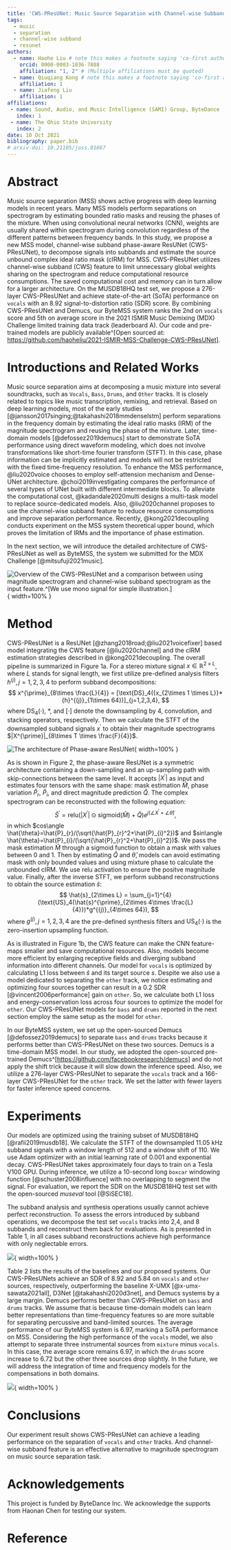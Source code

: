 ```yaml
---
title: 'CWS-PResUNet: Music Source Separation with Channel-wise Subband Phase-aware ResUNet'
tags:
  - music
  - separation
  - channel-wise subband
  - resunet
authors:
  - name: Haohe Liu # note this makes a footnote saying 'co-first author'
    orcid: 0000-0003-1036-7888
    affiliation: "1, 2" # (Multiple affiliations must be quoted)
  - name: Qiuqiang Kong # note this makes a footnote saying 'co-first author'
    affiliation: 1
  - name: Jiafeng Liu
    affiliation: 1
affiliations:
 - name: Sound, Audio, and Music Intelligence (SAMI) Group, ByteDance
   index: 1
 - name: The Ohio State University
   index: 2
date: 10 Oct 2021
bibliography: paper.bib
# arxiv-doi: 10.21105/joss.01667
---
```


# Abstract  

Music source separation (MSS) shows active progress with deep learning models in recent years. Many MSS models perform separations on spectrogram by estimating bounded ratio masks and reusing the phases of the mixture. When using convolutional neural networks (CNN), weights are usually shared within spectrogram during convolution regardless of the different patterns between frequency bands. In this study, we propose a new MSS model, channel-wise subband phase-aware ResUNet (CWS-PResUNet), to decompose signals into subbands and estimate the source unbound complex ideal ratio mask (cIRM) for MSS. CWS-PResUNet utilizes channel-wise subband (CWS) feature to limit unnecessary global weights sharing on the spectrogram and reduce computational resource consumptions. The saved computational cost and memory can in turn allow for a larger architecture. On the MUSDB18HQ test set, we propose a 276-layer CWS-PResUNet and achieve state-of-the-art (SoTA) performance on `vocals` with an 8.92 signal-to-distortion ratio (SDR) score. By combining CWS-PResUNet and Demucs, our ByteMSS system ranks the 2nd on `vocals` score and 5th on average score in the 2021 ISMIR Music Demixing (MDX) Challenge limited training data track (leaderboard A). Our code and pre-trained models are publicly available^[Open sourced at: https://github.com/haoheliu/2021-ISMIR-MSS-Challenge-CWS-PResUNet].


# Introductions and Related Works
Music source separation aims at decomposing a music mixture into several soundtracks, such as `Vocals`, `Bass`, `Drums`, and `Other` tracks. It is closely related to topics like music transcription, remixing, and retrieval. Based on deep learning models, most of the early studies [@jansson2017singing;@takahashi2018mmdenselstm] perform separations in the frequency domain by estimating the ideal ratio masks (IRM) of the magnitude spectrogram and reusing the phase of the mixture. Later, time-domain models [@defossez2019demucs] start to demonstrate SoTA performance using direct waveform modeling, which does not involve transformations like short-time fourier transform (STFT). In this case, phase information can be implicitly estimated and models will not be restricted with the fixed time-frequency resolution. To enhance the MSS performance, @liu2020voice chooses to employ self-attension mechanism and Dense-UNet architecture. @choi2019investigating compares the performance of several types of UNet built with different intermediate blocks. To alleviate the computational cost, @kadandale2020multi designs a multi-task model to replace source-dedicated models. Also, @liu2020channel proposes to use the channel-wise subband feature to reduce resource consumptions and improve separation performance. Recently, @kong2021decoupling conducts experiment on the MSS system theoretical upper bound, which proves the limitation of IRMs and the importance of phase estimation. 

In the next section, we will introduce the detailed architecture of CWS-PResUNet as well as ByteMSS, the system we submitted for the MDX Challenge [@mitsufuji2021music]. 

![Overview of the CWS-PResUNet and a comparison between using magnitude spectrogram and channel-wise subband spectrogram as the input feature.^[We use mono signal for simple illustration.]](graphs/main.png){ width=100% }

# Method

CWS-PResUNet is a ResUNet [@zhang2018road;@liu2021voicefixer] based model integrating the CWS feature [@liu2020channel] and the cIRM estimation strategies described in @kong2021decoupling. The overall pipeline is summarized in Figure 1a. For a stereo mixture signal $x \in \mathbb{R}^{2\times L}$, where $L$ stands for signal length, we first utilize pre-defined analysis filters ${h}^{(j)},j=1,2,3,4$ to perform subband decompositions:
$$
x^{\prime}_{8\times \frac{L}{4}} = [\text{DS}_4({x_{2\times 1 \times L}}*{h}^{(j)}_{1\times 64})]_{j=1,2,3,4},
$$
where $\text{DS}_{4}(\cdot)$, $*$, and $[\cdot]$ denote the downsampling by 4, convolution, and stacking operators, respectively. Then we calculate the STFT of the downsampled subband signals $x^{\prime}$ to obtain their magnitude spectrograms $|X^{\prime}|_{8\times T \times \frac{F}{4}}$. 

![The architecture of Phase-aware ResUNet](graphs/arc.png){ width=100% }

As is shown in Figure 2, the phase-aware ResUNet is a symmetric architecture containing a down-sampling and an up-sampling path with skip-connections between the same level. It accepts $|X^{\prime}|$ as input and estimates four tensors with the same shape: mask estimation $\hat{M}$, phase variation $\hat{P}_{r}$, $\hat{P}_{i}$, and direct magnitude prediction $\hat{Q}$. The complex spectrogram can be reconstructed with the following equation:
$$
\hat{S}^{\prime} = \text{relu}(|X^{\prime}|\odot \text{sigmoid}(\hat{M})+\hat{Q})e^{j(\angle X^{\prime} +\angle \hat{\theta})},
$$
in which $cos\angle \hat{\theta}=\hat{P}_{r}/(\sqrt{\hat{P}_{r}^2+\hat{P}_{i}^2})$ and $sin\angle \hat{\theta}=\hat{P}_{i}/(\sqrt{\hat{P}_{r}^2+\hat{P}_{i}^2})$. We pass the mask estimation $\hat{M}$ through a sigmoid function to obtain a mask with values between 0 and 1. Then by estimating $\hat{Q}$ and $\hat{\theta}$, models can avoid estimating mask with only bounded values and using mixture phase to calculate the unbounded cIRM. We use relu activation to ensure the positve magnitude value. Finally, after the inverse STFT, we perform subband reconstructions to obtain the source estimation $\hat{s}$:
$$
\hat{s}_{2\times L} = \sum_{j=1}^{4}(\text{US}_4(\hat{s}^{\prime}_{2\times 4\times \frac{L}{4}})*g^{(j)}_{4\times 64}),
$$
where $g^{(j)}, j=1,2,3,4$ are the pre-defined synthesis filters and $\text{US}_4(\cdot)$ is the zero-insertion upsampling function.

As is illustrated in Figure 1b, the CWS feature can make the CNN feature-maps smaller and save computational resources. Also, models become more efficient by enlarging receptive fields and diverging subband information into different channels. Our model for `vocals` is optimized by calculating L1 loss between $\hat{s}$ and its target source $s$. Despite we also use a model dedicated to separating the `other` track, we notice estimating and optimizing four sources together can result in a 0.2 SDR [@vincent2006performance] gain on `other`. So, we calculate both L1 loss and energy-conservation loss across four sources to optimize the model for `other`. Our CWS-PResUNet models for `bass` and `drums` reported in the next section employ the same setup as the model for `other`.

<!-- Moreover, because bounded mask and mixture phase can limit the theoretical upper bound of the MSS system [@kong2021decoupling], we estimate unbounded mask and phase variations in each subband to compute the unbounded cIRM.  -->

In our ByteMSS system, we set up the open-sourced Demucs [@defossez2019demucs] to separate `bass` and `drums` tracks because it performs better than CWS-PResUNet on these two sources. Demucs is a time-domain MSS model. In our study, we adopted the open-sourced pre-trained Demucs^[https://github.com/facebookresearch/demucs] and do not apply the shift trick because it will slow down the inference speed. Also, we utilize a 276-layer CWS-PResUNet to separate the `vocals` track and a 166-layer CWS-PResUNet for the `other` track. We set the latter with fewer layers for faster inference speed concerns. 

# Experiments

Our models are optimized using the training subset of MUSDB18HQ [@rafii2019musdb18]. We calculate the STFT of the downsampled 11.05 kHz subband signals with a window length of 512 and a window shift of 110. We use Adam optimizer with an initial learning rate of 0.001 and exponential decay. CWS-PResUNet takes approximately four days to train on a Tesla V100 GPU. During inference, we utilize a 10-second long `boxcar` windowing function [@schuster2008influence] with no overlapping to segment the signal. For evaluation, we report the SDR on the MUSDB18HQ test set with the open-sourced *museval* tool [@SiSEC18]. 

The subband analysis and synthesis operations usually cannot achieve perfect reconstruction. To assess the errors introduced by subband operations, we decompose the test set `vocals` tracks into 2,4, and 8 subbands and reconstruct them back for evaluations. As is presented in Table 1, in all cases subband reconstructions achieve high performance with only neglectable errors.

<!-- | Subband numbers |   2   |   4  |   8  |
|:---------------:|:-----:|:----:|:----:|
|       SDR       | 102.3 | 93.7 | 79.9 | -->


![](graphs/table1.png){ width=100% }

Table 2 lists the results of the baselines and our proposed systems. Our CWS-PResUNets achieve an SDR of 8.92 and 5.84 on `vocals` and `other` sources, respectively, outperforming the baseline X-UMX [@x-umx-sawata2021all], D3Net [@takahashi2020d3net], and Demucs systems by a large margin. Demucs performs better than CWS-PResUNet on `bass` and `drums` tracks. We assume that is because time-domain models can learn better representations than time-frequency features so are more suitable for separating percussive and band-limited sources. The average performance of our ByteMSS system is 6.97, marking a SoTA performance on MSS. Considering the high performance of the `vocals` model, we also attempt to separate three instrumental sources from `mixture` minus `vocals`. In this case, the average score remains 6.97, in which the `drums` score increase to 6.72 but the other three sources drop slightly. In the future, we will address the integration of time and frequency models for the compensations in both domains.

![](graphs/table2.png){ width=100% }

<!-- |    Models    | Vocals | Drums |  Bass | Other | Average |
|:------------:|:------:|:-----:|:-----:|:-----:|:-------:|
|     X-UMX    |  6.61  |  6.47  | 5.43  | 4.64  |  5.79  |
|     D3Net    |  7.24  |  7.01 |  5.25 |  4.53 |  6.01   |
|    Demucs    |  6.89  | **6.57**  | **6.53**  | 5.14  |  6.28   |
| CWS-PResUNet |  **8.92**  | 6.38  | 5.93  | **5.84**  |  6.77   |
|    ByteMSS   |  8.92  | 6.57  | 6.53  | 5.84  |  **6.97**   | -->

# Conclusions

Our experiment result shows CWS-PResUNet can achieve a leading performance on the separation of `vocals` and `other` tracks. And channel-wise subband feature is an effective alternative to magnitude spectrogram on music source separation task.

# Acknowledgements

This project is funded by ByteDance Inc. We acknowledge the supports from Haonan Chen for testing our system. 


# Reference